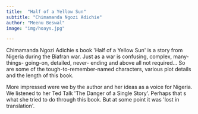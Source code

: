 ```yaml
---
title:  "Half of a Yellow Sun"
subtitle: "Chimamanda Ngozi Adichie"
author: "Meenu Beswal"
image: "img/hoays.jpg"

---
```


Chimamanda Ngozi Adichie s book 'Half of a Yellow Sun' is a story from Nigeria during the Biafran war. Just as a war is confusing, complex, many-things- going-on, detailed, never- ending and above all not required... So are some of the tough-to-remember-named characters, various plot details and the length of this book. 

More impressed were we by the author and her ideas as a voice for Nigeria. We listened to her Ted Talk 'The Danger of a Single Story'. Perhaps that s what she tried to do through this book. But at some point it was 'lost in translation'. 

